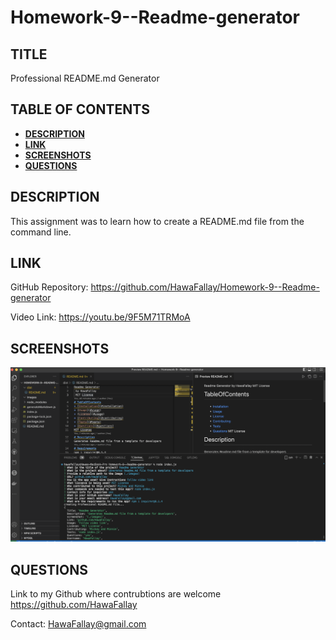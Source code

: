# Homework-9--Readme-generator

## TITLE

Professional README.md Generator

## TABLE OF CONTENTS

- **[DESCRIPTION](#description)**
- **[LINK](#link)**
- **[SCREENSHOTS](#screenshots)**
- **[QUESTIONS](#questions)**

## DESCRIPTION

This assignment was to learn how to create a README.md file from the command line.

## LINK

GitHub Repository:
<https://github.com/HawaFallay/Homework-9--Readme-generator>

Video Link:
<https://youtu.be/9F5M71TRMoA>

## SCREENSHOTS

![Image of homescreen](./images/Screen%20Shot%202023-03-07%20at%2011.01.28%20PM.png)

## QUESTIONS

Link to my Github where contrubtions are welcome
<https://github.com/HawaFallay>

Contact:
HawaFallay@gmail.com
